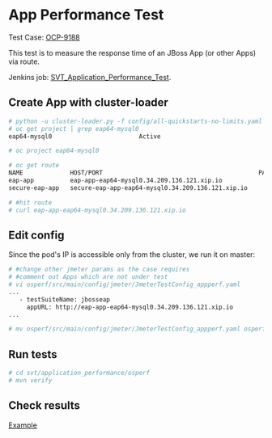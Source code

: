 # App Performance Test

Test Case: [OCP-9188](https://polarion.engineering.redhat.com/polarion/#/project/OSE/workitem?id=OCP-9188)

This test is to measure the response time of an JBoss App (or other Apps) via route.

Jenkins job: [SVT_Application_Performance_Test](https://openshift-qe-jenkins.rhev-ci-vms.eng.rdu2.redhat.com/job/SVT_Application_Performance_Test/).

## Create App with cluster-loader

```sh
# python -u cluster-loader.py -f config/all-quickstarts-no-limits.yaml -v
# oc get project | grep eap64-mysql0
eap64-mysql0                        Active

# oc project eap64-mysql0

# oc get route 
NAME             HOST/PORT                                           PATH      SERVICES         PORT      TERMINATION   WILDCARD
eap-app          eap-app-eap64-mysql0.34.209.136.121.xip.io                    eap-app          <all>                   None
secure-eap-app   secure-eap-app-eap64-mysql0.34.209.136.121.xip.io             secure-eap-app   <all>     passthrough   None

# #hit route
# curl eap-app-eap64-mysql0.34.209.136.121.xip.io


```

## Edit config
Since the pod's IP is accessible only from the cluster, we run it on master:

```sh
# #change other jmeter params as the case requires
# #comment out Apps which are not under test
# vi osperf/src/main/config/jmeter/JmeterTestConfig_appperf.yaml
...
   - testSuiteName: jbosseap
     appURL: http://eap-app-eap64-mysql0.34.209.136.121.xip.io
...

# mv osperf/src/main/config/jmeter/JmeterTestConfig_appperf.yaml osperf/src/main/config/jmeter/JmeterTestConfig.yaml
```

## Run tests

```sh
# cd svt/application_performance/osperf
# mvn verify

```

## Check results
[Example]()
